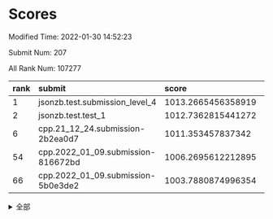 # Scores

Modified Time: 2022-01-30 14:52:23

Submit Num: 207

All Rank Num: 107277

| rank |               submit               |       score        |       sigma        | pk_num |
| :--- | :--------------------------------- | :----------------- | :----------------- | :----- |
| 1    | jsonzb.test.submission_level_4     | 1013.2665456358919 | 0.8070892509952468 | 2071   |
| 2    | jsonzb.test.test_1                 | 1012.7362815441272 | 0.7670647244467853 | 2069   |
| 6    | cpp.21_12_24.submission-2b2ea0d7   | 1011.353457837342  | 0.7987501422563817 | 2075   |
| 54   | cpp.2022_01_09.submission-816672bd | 1006.2695612212895 | 0.7156802628517505 | 2072   |
| 66   | cpp.2022_01_09.submission-5b0e3de2 | 1003.7880874996354 | 0.7132248479803546 | 2072   |


<details>
<summary>全部</summary>

| rank |                 submit                 |       score        |       sigma        | pk_num |
| :--- | :------------------------------------- | :----------------- | :----------------- | :----- |
| 1    | jsonzb.test.submission_level_4         | 1013.2665456358919 | 0.8070892509952468 | 2071   |
| 2    | jsonzb.test.test_1                     | 1012.7362815441272 | 0.7670647244467853 | 2069   |
| 3    | gobigger.level_3.submission_level_3_30 | 1011.651903707304  | 0.7897232579678447 | 2076   |
| 4    | gobigger.level_3.submission_level_3_3  | 1011.567279297395  | 0.7749347316186417 | 2076   |
| 5    | gobigger.level_3.submission_level_3_16 | 1011.4525913200789 | 0.773147418851787  | 2074   |
| 6    | cpp.21_12_24.submission-2b2ea0d7       | 1011.353457837342  | 0.7987501422563817 | 2075   |
| 7    | gobigger.level_3.submission_level_3_35 | 1011.1416340570939 | 0.799282234245275  | 2077   |
| 8    | gobigger.level_3.submission_level_3_29 | 1010.904945187777  | 0.7874341709617317 | 2071   |
| 9    | gobigger.level_3.submission_level_3_7  | 1010.7745831916709 | 0.77215157915002   | 2072   |
| 10   | gobigger.level_3.submission_level_3_11 | 1010.7101651027699 | 0.7622831258663978 | 2076   |
| 11   | gobigger.level_3.submission_level_3_5  | 1010.6889905719909 | 0.7556770622806116 | 2075   |
| 12   | gobigger.level_3.submission_level_3_14 | 1010.6427587980676 | 0.7799570929572116 | 2073   |
| 13   | gobigger.level_3.submission_level_3_28 | 1010.6220439475956 | 0.7713119093693777 | 2073   |
| 14   | gobigger.level_3.submission_level_3_6  | 1010.5216205926972 | 0.7563463103308304 | 2072   |
| 15   | gobigger.level_3.submission_level_3_0  | 1010.5031238486296 | 0.7587376315245672 | 2076   |
| 16   | gobigger.level_3.submission_level_3_20 | 1010.4966012041099 | 0.7684773151765748 | 2073   |
| 17   | gobigger.level_3.submission_level_3_10 | 1010.4898587529415 | 0.7622898213646332 | 2070   |
| 18   | gobigger.level_3.submission_level_3_26 | 1010.4088443950304 | 0.7534025160533251 | 2072   |
| 19   | gobigger.level_3.submission_level_3_47 | 1010.3186701224905 | 0.755716466054402  | 2073   |
| 20   | gobigger.level_3.submission_level_3_4  | 1010.269823501668  | 0.7629417366742727 | 2073   |
| 21   | gobigger.level_3.submission_level_3_45 | 1010.2451509251686 | 0.7665781765261871 | 2077   |
| 22   | gobigger.level_3.submission_level_3_46 | 1010.1898034015514 | 0.7686612945931387 | 2070   |
| 23   | gobigger.level_3.submission_level_3_22 | 1010.1767622537623 | 0.7493587174894594 | 2077   |
| 24   | gobigger.level_3.submission_level_3_12 | 1010.1461924809262 | 0.7441362954266856 | 2071   |
| 25   | gobigger.level_3.submission_level_3_39 | 1010.1444581234867 | 0.7795737798163791 | 2073   |
| 26   | gobigger.level_3.submission_level_3_21 | 1010.1376151796912 | 0.7757079829307704 | 2075   |
| 27   | gobigger.level_3.submission_level_3_24 | 1009.9822483597497 | 0.7604189187229234 | 2073   |
| 28   | gobigger.level_3.submission_level_3_32 | 1009.9156976880619 | 0.7625942887553117 | 2072   |
| 29   | gobigger.level_3.submission_level_3_34 | 1009.9010458150896 | 0.7545974238080637 | 2069   |
| 30   | gobigger.level_3.submission_level_3_25 | 1009.8519673725832 | 0.7590120422677975 | 2076   |
| 31   | gobigger.level_3.submission_level_3_27 | 1009.841226215145  | 0.7374295241885032 | 2073   |
| 32   | gobigger.level_3.submission_level_3_15 | 1009.8170648498087 | 0.7481166304388913 | 2073   |
| 33   | gobigger.level_3.submission_level_3_48 | 1009.789372228066  | 0.7415587902021753 | 2074   |
| 34   | gobigger.level_3.submission_level_3_41 | 1009.7558643610895 | 0.7628311312977907 | 2073   |
| 35   | gobigger.level_3.submission_level_3_1  | 1009.7502689328147 | 0.7545183715492918 | 2069   |
| 36   | gobigger.level_3.submission_level_3_38 | 1009.7391474982292 | 0.7504531882934454 | 2073   |
| 37   | gobigger.level_3.submission_level_3_31 | 1009.7121619686527 | 0.7591637634423744 | 2067   |
| 38   | gobigger.level_3.submission_level_3_43 | 1009.6714257749786 | 0.7542958795699157 | 2074   |
| 39   | gobigger.level_3.submission_level_3_9  | 1009.5886399097675 | 0.7634431886748804 | 2072   |
| 40   | gobigger.level_3.submission_level_3_17 | 1009.5419145656482 | 0.7606001324633997 | 2075   |
| 41   | gobigger.level_3.submission_level_3_36 | 1009.5400556219678 | 0.7417820717228005 | 2074   |
| 42   | gobigger.level_3.submission_level_3_13 | 1009.4779411901252 | 0.7692587509443258 | 2068   |
| 43   | gobigger.level_3.submission_level_3_19 | 1009.3461031469743 | 0.7573702186154719 | 2071   |
| 44   | gobigger.level_3.submission_level_3_49 | 1009.3185499503568 | 0.751579667650099  | 2076   |
| 45   | gobigger.level_3.submission_level_3_33 | 1009.2646231590127 | 0.764146813597117  | 2075   |
| 46   | gobigger.level_3.submission_level_3_8  | 1009.1298022968369 | 0.7679815588589491 | 2071   |
| 47   | gobigger.level_3.submission_level_3_42 | 1009.056724712067  | 0.7264441161444977 | 2076   |
| 48   | gobigger.level_3.submission_level_3_2  | 1008.8640968965572 | 0.7673538067657186 | 2073   |
| 49   | gobigger.level_3.submission_level_3_44 | 1008.7614909296108 | 0.7410128339170092 | 2070   |
| 50   | gobigger.level_3.submission_level_3_23 | 1008.5151196894138 | 0.7346187782376634 | 2074   |
| 51   | gobigger.level_3.submission_level_3_40 | 1008.425430699903  | 0.7467881339122155 | 2072   |
| 52   | gobigger.level_3.submission_level_3_37 | 1008.3971928788076 | 0.7566337360350375 | 2072   |
| 53   | gobigger.level_3.submission_level_3_18 | 1008.1817016804022 | 0.742553311936403  | 2070   |
| 54   | cpp.2022_01_09.submission-816672bd     | 1006.2695612212895 | 0.7156802628517505 | 2072   |
| 55   | gobigger.level_1.submission_level_1_19 | 1005.3433709896306 | 0.7296895550687625 | 2073   |
| 56   | gobigger.level_1.submission_level_1_21 | 1005.0962707660245 | 0.7183615924215092 | 2074   |
| 57   | gobigger.level_1.submission_level_1_44 | 1004.7124020363433 | 0.7151597912668584 | 2073   |
| 58   | gobigger.level_1.submission_level_1_27 | 1004.6256234244811 | 0.7243615680341653 | 2072   |
| 59   | gobigger.level_1.submission_level_1_34 | 1004.5424096327428 | 0.7241540233360237 | 2074   |
| 60   | gobigger.level_1.submission_level_1_29 | 1004.26277052741   | 0.7120380318107233 | 2072   |
| 61   | gobigger.level_1.submission_level_1_20 | 1004.1886706913436 | 0.7178971113739591 | 2071   |
| 62   | gobigger.level_1.submission_level_1_33 | 1004.0779539672908 | 0.7263690437450313 | 2073   |
| 63   | gobigger.level_1.submission_level_1_38 | 1004.0309527028073 | 0.7255702415385644 | 2067   |
| 64   | gobigger.level_1.submission_level_1_15 | 1003.8888281715095 | 0.7270217161984536 | 2071   |
| 65   | gobigger.level_1.submission_level_1_24 | 1003.8374418650355 | 0.7132212857221123 | 2068   |
| 66   | cpp.2022_01_09.submission-5b0e3de2     | 1003.7880874996354 | 0.7132248479803546 | 2072   |
| 67   | gobigger.level_1.submission_level_1_4  | 1003.5616931377847 | 0.7096633546886967 | 2076   |
| 68   | gobigger.level_1.submission_level_1_23 | 1003.5554956649358 | 0.7240605912998602 | 2073   |
| 69   | gobigger.level_1.submission_level_1_40 | 1003.4721512940588 | 0.7295557884859819 | 2069   |
| 70   | gobigger.level_1.submission_level_1_37 | 1003.4678849011732 | 0.7114151437010912 | 2080   |
| 71   | gobigger.level_1.submission_level_1_9  | 1003.3926420247396 | 0.708625110364464  | 2075   |
| 72   | gobigger.level_1.submission_level_1_42 | 1003.367025187744  | 0.727579015718716  | 2074   |
| 73   | gobigger.level_1.submission_level_1_1  | 1003.2827087273508 | 0.7055079169618186 | 2071   |
| 74   | gobigger.level_1.submission_level_1_49 | 1003.2380252456625 | 0.7196453311742543 | 2067   |
| 75   | gobigger.level_1.submission_level_1_36 | 1003.1934896164396 | 0.7133888213905089 | 2074   |
| 76   | gobigger.level_1.submission_level_1_17 | 1003.1816245287465 | 0.7288468573112122 | 2072   |
| 77   | gobigger.level_1.submission_level_1_5  | 1003.1785453110435 | 0.7161933768613584 | 2076   |
| 78   | gobigger.level_1.submission_level_1_48 | 1003.0739901592691 | 0.7124827895990599 | 2075   |
| 79   | gobigger.level_1.submission_level_1_31 | 1003.0701578176164 | 0.7186551637333516 | 2072   |
| 80   | gobigger.level_1.submission_level_1_47 | 1002.9870282139963 | 0.7069005646353747 | 2073   |
| 81   | gobigger.level_1.submission_level_1_18 | 1002.9716939345063 | 0.7114226591740641 | 2070   |
| 82   | gobigger.level_1.submission_level_1_8  | 1002.8719149086022 | 0.7178225874343573 | 2069   |
| 83   | gobigger.level_1.submission_level_1_11 | 1002.8623907314715 | 0.71461675615339   | 2069   |
| 84   | gobigger.level_1.submission_level_1_26 | 1002.8169618432343 | 0.7186895772772123 | 2078   |
| 85   | gobigger.level_1.submission_level_1_25 | 1002.8057875089537 | 0.7154334942212424 | 2079   |
| 86   | gobigger.level_1.submission_level_1_30 | 1002.6139498314693 | 0.7178324082573063 | 2075   |
| 87   | gobigger.level_1.submission_level_1_22 | 1002.5769621727674 | 0.719086127492585  | 2076   |
| 88   | gobigger.level_1.submission_level_1_28 | 1002.5720250347807 | 0.7217140462702774 | 2075   |
| 89   | gobigger.level_1.submission_level_1_16 | 1002.5713623292761 | 0.7243566586943111 | 2074   |
| 90   | gobigger.level_1.submission_level_1_0  | 1002.5624654096682 | 0.7151757915963579 | 2073   |
| 91   | gobigger.level_1.submission_level_1_45 | 1002.4344265821518 | 0.7115327882241327 | 2075   |
| 92   | gobigger.level_1.submission_level_1_14 | 1002.4281964304504 | 0.7174545943209266 | 2075   |
| 93   | gobigger.level_1.submission_level_1_41 | 1002.3405957081577 | 0.7159016769874771 | 2075   |
| 94   | gobigger.level_1.submission_level_1_43 | 1002.3362109567366 | 0.7098856912601689 | 2071   |
| 95   | gobigger.level_1.submission_level_1_46 | 1002.3242998295556 | 0.7096587046204503 | 2070   |
| 96   | gobigger.level_1.submission_level_1_12 | 1002.2953919868046 | 0.7267303928458845 | 2074   |
| 97   | gobigger.level_1.submission_level_1_6  | 1002.1818072271035 | 0.7156888861357018 | 2074   |
| 98   | gobigger.level_1.submission_level_1_2  | 1002.1499734527476 | 0.7086121005680404 | 2074   |
| 99   | gobigger.level_1.submission_level_1_10 | 1002.1254049069661 | 0.7166806828289223 | 2070   |
| 100  | gobigger.level_1.submission_level_1_7  | 1002.1192853833041 | 0.7208906818327668 | 2071   |
| 101  | gobigger.level_1.submission_level_1_13 | 1002.1049840646626 | 0.7204948612677026 | 2070   |
| 102  | gobigger.level_1.submission_level_1_3  | 1002.0969268793102 | 0.7119879822581686 | 2073   |
| 103  | gobigger.level_1.submission_level_1_35 | 1002.0259812859292 | 0.7025254980806949 | 2071   |
| 104  | gobigger.level_1.submission_level_1_39 | 1001.8128043551253 | 0.7136079300407634 | 2075   |
| 105  | gobigger.level_1.submission_level_1_32 | 1001.5801487426675 | 0.7077209587808327 | 2075   |
| 106  | gobigger.random.submission_random_48   | 997.3468437768843  | 0.6997120044059647 | 2072   |
| 107  | gobigger.random.submission_random_12   | 997.0654104874345  | 0.6978211663699443 | 2070   |
| 108  | gobigger.random.submission_random_6    | 996.8726174781654  | 0.6994298891551531 | 2068   |
| 109  | gobigger.random.submission_random_46   | 996.7709906585595  | 0.6993450939718183 | 2072   |
| 110  | gobigger.random.submission_random_15   | 996.566399272002   | 0.6971172869676511 | 2066   |
| 111  | gobigger.random.submission_random_5    | 996.4468482826226  | 0.7087986548925261 | 2073   |
| 112  | gobigger.random.submission_random_38   | 996.4212761849981  | 0.711556821269916  | 2077   |
| 113  | gobigger.random.submission_random_17   | 996.3640036885491  | 0.6971035366057349 | 2072   |
| 114  | gobigger.random.submission_random_35   | 996.3549583583573  | 0.7135286280753511 | 2074   |
| 115  | gobigger.random.submission_random_37   | 996.3447837669069  | 0.7143635936895387 | 2073   |
| 116  | gobigger.random.submission_random_19   | 996.2864316075226  | 0.705083667519198  | 2077   |
| 117  | gobigger.random.submission_random_30   | 996.2643619542266  | 0.6962730472458224 | 2074   |
| 118  | gobigger.random.submission_random_23   | 996.2459789556208  | 0.7028630682381638 | 2076   |
| 119  | gobigger.random.submission_random_3    | 996.245646150162   | 0.7108830044858058 | 2069   |
| 120  | gobigger.random.submission_random_47   | 996.2160807625613  | 0.7056964996223772 | 2071   |
| 121  | gobigger.random.submission_random_13   | 996.2071599923238  | 0.7032106030974533 | 2072   |
| 122  | gobigger.random.submission_random_39   | 996.2061386119681  | 0.7056919193892969 | 2069   |
| 123  | gobigger.random.submission_random_26   | 996.1864798790608  | 0.707996916336505  | 2076   |
| 124  | gobigger.random.submission_random_44   | 996.1091695949092  | 0.7295723220213937 | 2074   |
| 125  | gobigger.random.submission_random_24   | 996.0944814225084  | 0.7107720551115377 | 2073   |
| 126  | gobigger.random.submission_random_29   | 996.0840249658505  | 0.711336096433897  | 2074   |
| 127  | gobigger.random.submission_random_21   | 996.0739488311098  | 0.7126384928715539 | 2075   |
| 128  | gobigger.random.submission_random_4    | 996.062473354759   | 0.7055226601526967 | 2066   |
| 129  | gobigger.random.submission_random_2    | 996.0382436748192  | 0.7163494335599998 | 2073   |
| 130  | gobigger.random.submission_random_31   | 996.0315426619056  | 0.7017838288418422 | 2072   |
| 131  | gobigger.random.submission_random_10   | 995.980019417037   | 0.7090177408824564 | 2070   |
| 132  | gobigger.random.submission_random_8    | 995.9003544569777  | 0.6982833904362375 | 2077   |
| 133  | gobigger.random.submission_random_22   | 995.8180129897961  | 0.7185100003399515 | 2068   |
| 134  | gobigger.random.submission_random_45   | 995.8123064058535  | 0.7010025688812376 | 2079   |
| 135  | gobigger.random.submission_random_43   | 995.7845674758053  | 0.7119443859752825 | 2074   |
| 136  | gobigger.random.submission_random_16   | 995.7301723450959  | 0.7150516040091243 | 2071   |
| 137  | gobigger.random.submission_random_9    | 995.6618510524966  | 0.7144535710475505 | 2072   |
| 138  | gobigger.random.submission_random_20   | 995.6405189604576  | 0.7187567912826806 | 2070   |
| 139  | gobigger.random.submission_random_49   | 995.6272495304353  | 0.7196517499907982 | 2072   |
| 140  | gobigger.random.submission_random_32   | 995.552428724473   | 0.7057437027068193 | 2075   |
| 141  | gobigger.random.submission_random_33   | 995.517246867746   | 0.7323157454242752 | 2075   |
| 142  | gobigger.random.submission_random_36   | 995.4599585784155  | 0.7175329787068826 | 2077   |
| 143  | gobigger.random.submission_random_11   | 995.4456979415263  | 0.707885652196725  | 2073   |
| 144  | gobigger.random.submission_random_28   | 995.4191697292067  | 0.7034069020575531 | 2073   |
| 145  | gobigger.random.submission_random_34   | 995.4003785952975  | 0.7117272186766168 | 2068   |
| 146  | gobigger.random.submission_random_7    | 995.3853560502811  | 0.7159073804876369 | 2074   |
| 147  | gobigger.random.submission_random_0    | 995.3427329212107  | 0.72252173600801   | 2069   |
| 148  | gobigger.random.submission_random_42   | 995.2981252970161  | 0.7145222995433123 | 2074   |
| 149  | gobigger.random.submission_random_27   | 995.2816472970219  | 0.7027541119468913 | 2076   |
| 150  | gobigger.random.submission_random_40   | 995.0850436865741  | 0.7140839854756178 | 2074   |
| 151  | gobigger.random.submission_random_25   | 995.0318370311652  | 0.6992691127371029 | 2074   |
| 152  | gobigger.random.submission_random_14   | 995.0111024050614  | 0.7199955606309298 | 2073   |
| 153  | gobigger.random.submission_random_18   | 994.9616258865564  | 0.7171740979209341 | 2074   |
| 154  | gobigger.random.submission_random_41   | 994.5140091905839  | 0.7136772962484428 | 2076   |
| 155  | gobigger.level_2.submission_level_2_11 | 994.272703968623   | 0.7316287046848254 | 2077   |
| 156  | gobigger.random.submission_random_1    | 994.2172503503126  | 0.7074322648810242 | 2074   |
| 157  | gobigger.level_2.submission_level_2_15 | 993.9015184009131  | 0.7254347664547058 | 2073   |
| 158  | gobigger.level_2.submission_level_2_41 | 993.8861917349062  | 0.7325743460310442 | 2070   |
| 159  | gobigger.level_2.submission_level_2_36 | 993.6773268538682  | 0.7367355528014564 | 2072   |
| 160  | gobigger.level_2.submission_level_2_19 | 993.6122240036016  | 0.736938574692594  | 2075   |
| 161  | gobigger.level_2.submission_level_2_45 | 993.6083045553274  | 0.7196816697702573 | 2072   |
| 162  | gobigger.level_2.submission_level_2_0  | 993.5299601448183  | 0.749217556577752  | 2076   |
| 163  | gobigger.level_2.submission_level_2_18 | 993.3719513937932  | 0.7220088160624694 | 2075   |
| 164  | gobigger.level_2.submission_level_2_33 | 993.357783576637   | 0.7277544569192497 | 2079   |
| 165  | gobigger.level_2.submission_level_2_49 | 993.3146365813132  | 0.7328568049449    | 2073   |
| 166  | gobigger.level_2.submission_level_2_42 | 993.1139583496528  | 0.7342468936636204 | 2074   |
| 167  | gobigger.level_2.submission_level_2_40 | 993.0449927597117  | 0.7376523940532719 | 2073   |
| 168  | gobigger.level_2.submission_level_2_13 | 992.9165174989078  | 0.7234291478811491 | 2072   |
| 169  | gobigger.level_2.submission_level_2_2  | 992.8934767384726  | 0.7291250838285103 | 2077   |
| 170  | gobigger.level_2.submission_level_2_30 | 992.8816313743371  | 0.744948398599062  | 2069   |
| 171  | gobigger.level_2.submission_level_2_21 | 992.8055319362935  | 0.7224401552753998 | 2072   |
| 172  | gobigger.level_2.submission_level_2_38 | 992.7104941826424  | 0.7499670687228999 | 2077   |
| 173  | gobigger.level_2.submission_level_2_34 | 992.6628991969083  | 0.7321826755125782 | 2073   |
| 174  | gobigger.level_2.submission_level_2_7  | 992.5809997482077  | 0.7458857059470766 | 2071   |
| 175  | gobigger.level_2.submission_level_2_46 | 992.5748319166502  | 0.7504722071810049 | 2074   |
| 176  | gobigger.level_2.submission_level_2_8  | 992.2420473779148  | 0.7386676584549452 | 2066   |
| 177  | gobigger.level_2.submission_level_2_25 | 992.2340157446512  | 0.7378614779007069 | 2075   |
| 178  | gobigger.level_2.submission_level_2_37 | 992.2332723585102  | 0.7581857929182498 | 2076   |
| 179  | gobigger.level_2.submission_level_2_28 | 992.1555547599651  | 0.7652220170049641 | 2075   |
| 180  | gobigger.level_2.submission_level_2_29 | 992.0219670331129  | 0.7483389027640104 | 2072   |
| 181  | gobigger.level_2.submission_level_2_26 | 991.9875461830605  | 0.7437518282861545 | 2078   |
| 182  | gobigger.level_2.submission_level_2_4  | 991.86741499014    | 0.7550695480985761 | 2075   |
| 183  | gobigger.level_2.submission_level_2_44 | 991.8088098734619  | 0.7412853081786054 | 2074   |
| 184  | gobigger.level_2.submission_level_2_9  | 991.7824459961813  | 0.738660907099446  | 2070   |
| 185  | gobigger.level_2.submission_level_2_31 | 991.7648258237124  | 0.7578168097672656 | 2072   |
| 186  | gobigger.level_2.submission_level_2_35 | 991.7592410048477  | 0.7462716718882597 | 2074   |
| 187  | gobigger.level_2.submission_level_2_1  | 991.73221554278    | 0.751367784557468  | 2076   |
| 188  | gobigger.level_2.submission_level_2_47 | 991.624634718611   | 0.7315891988692023 | 2075   |
| 189  | gobigger.level_2.submission_level_2_39 | 991.5317127477246  | 0.7379259620285109 | 2077   |
| 190  | gobigger.level_2.submission_level_2_3  | 991.5312997405703  | 0.7770254250149187 | 2067   |
| 191  | gobigger.level_2.submission_level_2_16 | 991.4829535140144  | 0.7458815026450915 | 2067   |
| 192  | gobigger.level_2.submission_level_2_22 | 991.3827591564068  | 0.753039268056214  | 2068   |
| 193  | gobigger.level_2.submission_level_2_17 | 991.3589460728076  | 0.7546626273042006 | 2071   |
| 194  | gobigger.level_2.submission_level_2_20 | 991.3340397003337  | 0.7370193632883278 | 2072   |
| 195  | gobigger.level_2.submission_level_2_32 | 991.3136353965459  | 0.7559448660333692 | 2074   |
| 196  | gobigger.level_2.submission_level_2_48 | 991.2853856504449  | 0.7599204505450449 | 2078   |
| 197  | gobigger.level_2.submission_level_2_5  | 991.2618708061023  | 0.751279297899852  | 2074   |
| 198  | gobigger.level_2.submission_level_2_12 | 991.2198630064389  | 0.7381108384571304 | 2072   |
| 199  | gobigger.level_2.submission_level_2_6  | 991.2076178573913  | 0.7413942348414564 | 2069   |
| 200  | gobigger.level_2.submission_level_2_43 | 991.1685335242532  | 0.7608605110083962 | 2075   |
| 201  | gobigger.level_2.submission_level_2_24 | 990.9175118403422  | 0.7628960280209469 | 2070   |
| 202  | gobigger.level_2.submission_level_2_27 | 990.7911392310274  | 0.760201249276067  | 2073   |
| 203  | gobigger.level_2.submission_level_2_10 | 990.5808094359506  | 0.7655452299209198 | 2077   |
| 204  | gobigger.level_2.submission_level_2_14 | 990.521066020973   | 0.7644096731907392 | 2075   |
| 205  | gobigger.level_2.submission_level_2_23 | 990.3827971090899  | 0.7700630584601268 | 2080   |
| 206  | gobigger.none.submission_none_0        | 978.1734704362864  | 1.3140407556614695 | 2073   |
| 207  | gobigger.none.submission_none_1        | 975.4968873429297  | 1.465265830630722  | 2072   |

</details>
